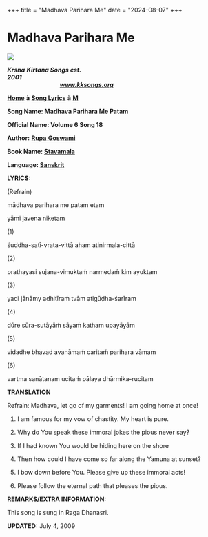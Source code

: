 +++
title = "Madhava Parihara Me"
date = "2024-08-07"
+++

# Madhava Parihara Me
**[![](http://kksongs.org/image_files/image002.jpg)](http://kksongs.org/)**

**_Krsna_** **_Kirtana Songs est. 2001_**                                                                                                                                                      **_www.kksongs.org_**

**[Home](http://kksongs.org/)** **à** **[Song Lyrics](http://kksongs.org/lyrics.html)** **à** **[M](http://kksongs.org/songs/song_m.html)**

**Song Name: Madhava Parihara Me Patam**

**Official Name: Volume 6 Song 18**

**Author:** [**Rupa** **Goswami**](http://kksongs.org/authors/list/rupa.html)

**Book Name: [Stavamala](http://kksongs.org/authors/stavamala.html)**

**Language: [Sanskrit](http://kksongs.org/language/list/sanskrit.html)**

**LYRICS:**

(Refrain)

mādhava parihara me paṭam etam

yāmi javena niketam

(1)

śuddha-satī-vrata-vittā aham atinirmala-cittā

(2)

prathayasi sujana-vimuktaḿ narmedaḿ kim ayuktam

(3)

yadi jānāmy adhitīraḿ tvām atigūḍha-śarīram

(4)

dūre sūra-sutāyāḿ sāyaḿ katham upayāyām

(5)

vidadhe bhavad avanāmaḿ caritaḿ parihara vāmam

(6)

vartma sanātanam ucitaḿ pālaya dhārmika-rucitam

**TRANSLATION**

Refrain: Madhava, let go of my garments! I am going home at once!

1) I am famous for my vow of chastity. My heart is pure.

2) Why do You speak these immoral jokes the pious never say?   

3) If I had known You would be hiding here on the shore

4) Then how could I have come so far along the Yamuna at sunset?

5) I bow down before You. Please give up these immoral acts!

6) Please follow the eternal path that pleases the pious.

**REMARKS/EXTRA INFORMATION:**

This song is sung in Raga Dhanasri.

**UPDATED:** July 4, 2009